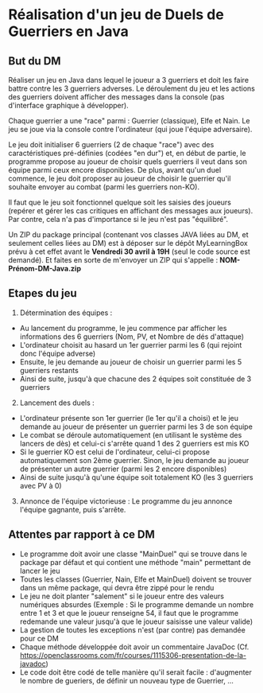 # Réalisation d'un jeu de Duels de Guerriers en Java

## But du DM
Réaliser un jeu en Java dans lequel le joueur a 3 guerriers et doit les faire battre contre les 3 guerriers adverses. Le déroulement du jeu et les actions des guerriers doivent afficher des messages dans la console (pas d'interface graphique à développer).

Chaque guerrier a une "race" parmi : Guerrier (classique), Elfe et Nain.
Le jeu se joue via la console contre l'ordinateur (qui joue l'équipe adversaire).

Le jeu doit initialiser 6 guerriers (2 de chaque "race") avec des caractéristiques pré-définies (codées "en dur") et, en début de partie, le programme propose au joueur de choisir quels guerriers il veut dans son équipe parmi ceux encore disponibles.
De plus, avant qu'un duel commence, le jeu doit proposer au joueur de choisir le guerrier qu'il souhaite envoyer au combat (parmi les guerriers non-KO).

Il faut que le jeu soit fonctionnel quelque soit les saisies des joueurs (repérer et gérer les cas critiques en affichant des messages aux joueurs).
Par contre, cela n'a pas d'importance si le jeu n'est pas "équilibré". 

Un ZIP du package principal (contenant vos classes JAVA liées au DM, et seulement celles liées au DM) est à déposer sur le dépôt MyLearningBox prévu à cet effet avant le **Vendredi 30 avril à 19H** (seul le code source est demandé).
Et faites en sorte de m'envoyer un ZIP qui s'appelle : **NOM-Prénom-DM-Java.zip**

## Etapes du jeu
1. Détermination des équipes :
 - Au lancement du programme, le jeu commence par afficher les informations des 6 guerriers (Nom, PV, et Nombre de dés d'attaque)
 - L'ordinateur choisit au hasard un 1er guerrier parmi les 6 (qui rejoint donc l'équipe adverse)
 - Ensuite, le jeu demande au joueur de choisir un guerrier parmi les 5 guerriers restants
 - Ainsi de suite, jusqu'à que chacune des 2 équipes soit constituée de 3 guerriers

2. Lancement des duels :
 - L'ordinateur présente son 1er guerrier (le 1er qu'il a choisi) et le jeu demande au joueur de présenter un guerrier parmi les 3 de son équipe
 - Le combat se déroule automatiquement (en utilisant le système des lancers de dès) et celui-ci s'arrête quand 1 des 2 guerriers est mis KO
 - Si le guerrier KO est celui de l'ordinateur, celui-ci propose automatiquement son 2ème guerrier. Sinon, le jeu demande au joueur de présenter un autre guerrier (parmi les 2 encore disponibles)
 - Ainsi de suite jusqu'à qu'une équipe soit totalement KO (les 3 guerriers avec PV à 0)

3. Annonce de l'équipe victorieuse : Le programme du jeu annonce l'équipe gagnante, puis s'arrête.

## Attentes par rapport à ce DM
- Le programme doit avoir une classe "MainDuel" qui se trouve dans le package par défaut et qui contient une méthode "main" permettant de lancer le jeu
- Toutes les classes (Guerrier, Nain, Elfe et MainDuel) doivent se trouver dans un même package, qui devra être zippé pour le rendu
- Le jeu ne doit planter "salement" si le joueur entre des valeurs numériques absurdes (Exemple : Si le programme demande un nombre entre 1 et 3 et que le joueur renseigne 54, il faut que le programme redemande une valeur jusqu'à que le joueur saisisse une valeur valide)
- La gestion de toutes les exceptions n'est (par contre) pas demandée pour ce DM
- Chaque méthode développée doit avoir un commentaire JavaDoc (Cf. https://openclassrooms.com/fr/courses/1115306-presentation-de-la-javadoc)
- Le code doit être codé de telle manière qu'il serait facile : d'augmenter le nombre de gueriers, de définir un nouveau type de Guerrier, ...

